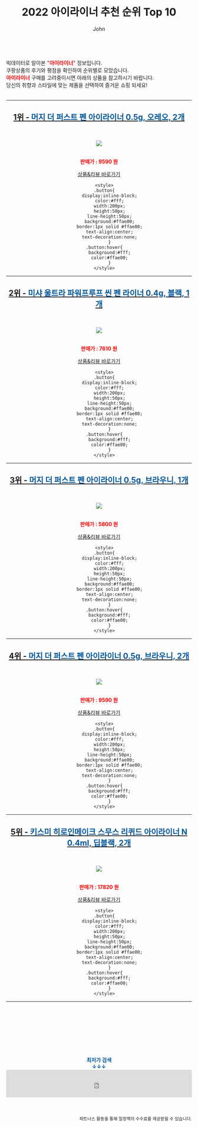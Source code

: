 ﻿---
layout: post
title:  "2022 아이라이너 추천 순위 Top 10"
author: John
categories: [ 화장품/미용 ]
tags: [ 아이라이너, 아이라이너 추천, 아이라이너 그리기, 아이라이너 추천 더쿠, 아이라이너 펜슬, 아이라이너 종류, 아이라이너 브러쉬, 아이라이너 유통기한, 아이라인 문신, 아이라이너 사용법 ]
image: https://static.coupangcdn.com/image/retail/images/9276714260573038-efe3c173-7111-43f9-94d5-e5db86378d09.jpg 
description: "2022 아이라이너 추천 순위 Top 10 관련 상품으로 가장 고객 선호도가 높은 제품입니다."
toc: true
toc_sticky: true
---

<br>
빅데이터로 알아본 "<b><font color='#ff0000'>아이라이너</font></b>" 정보입니다.
<br>
쿠팡상품의 후기와 평점을 확인하여 순위별로 모았습니다.
<br>
<b><font color='#ff0000'>아이라이너</font></b>  구매를 고려중이시면 아래의 상품을 참고하시기 바랍니다.
<br>
당신의 취향과 스타일에 맞는 제품을 선택하여 즐거운 쇼핑 되세요!
<br><br>
<hr>
<p>
    
<center><h2><a href="https://link.coupang.com/re/AFFSDP?lptag=AF7307611&pageKey=15174958&itemId=549372020&vendorItemId=4441625120&traceid=V0-153-18c7b202412ffa72&requestid=20221024143012985198021" target="_blank"><b>1위 - <font color='#01579B'>머지 더 퍼스트 펜 아이라이너 0.5g, 오레오, 2개</font></b></a></h2><br>

<a href="https://link.coupang.com/re/AFFSDP?lptag=AF7307611&pageKey=15174958&itemId=549372020&vendorItemId=4441625120&traceid=V0-153-18c7b202412ffa72&requestid=20221024143012985198021" target="_blank"><img src="https://static.coupangcdn.com/image/retail/images/9276714260573038-efe3c173-7111-43f9-94d5-e5db86378d09.jpg"></a><br><br>

<b><font color='#ff0000'>판매가 : 9590 원</font></b><br>

<a href="https://link.coupang.com/re/AFFSDP?lptag=AF7307611&pageKey=15174958&itemId=549372020&vendorItemId=4441625120&traceid=V0-153-18c7b202412ffa72&requestid=20221024143012985198021" target="_blank" class="button">상품&리뷰 바로가기</a><p>

        <style>
        .button{
            display:inline-block;
            color:#fff;
            width:200px;
            height:50px;
            line-height:50px;
            background:#ffae00;
            border:1px solid #ffae00;
            text-align:center;
            text-decoration:none;
            }
        .button:hover{
            background:#fff;
            color:#ffae00;
            }
        </style>

<hr>

<center><h2><a href="https://link.coupang.com/re/AFFSDP?lptag=AF7307611&pageKey=5587019625&itemId=8947251408&vendorItemId=76233788818&traceid=V0-153-328b9e5c27ebd95d&requestid=20221024143012985198021" target="_blank"><b>2위 - <font color='#01579B'>미샤 울트라 파워프루프 씬 펜 라이너 0.4g, 블랙, 1개</font></b></a></h2><br>

<a href="https://link.coupang.com/re/AFFSDP?lptag=AF7307611&pageKey=5587019625&itemId=8947251408&vendorItemId=76233788818&traceid=V0-153-328b9e5c27ebd95d&requestid=20221024143012985198021" target="_blank"><img src="https://static.coupangcdn.com/image/rs_quotation_api/s5x3l9eq/ae04c5f59c864adc94dfc82f755eadc9.jpg"></a><br><br>

<b><font color='#ff0000'>판매가 : 7610 원</font></b><br>

<a href="https://link.coupang.com/re/AFFSDP?lptag=AF7307611&pageKey=5587019625&itemId=8947251408&vendorItemId=76233788818&traceid=V0-153-328b9e5c27ebd95d&requestid=20221024143012985198021" target="_blank" class="button">상품&리뷰 바로가기</a><p>

        <style>
        .button{
            display:inline-block;
            color:#fff;
            width:200px;
            height:50px;
            line-height:50px;
            background:#ffae00;
            border:1px solid #ffae00;
            text-align:center;
            text-decoration:none;
            }
        .button:hover{
            background:#fff;
            color:#ffae00;
            }
        </style>

<hr>

<center><h2><a href="https://link.coupang.com/re/AFFSDP?lptag=AF7307611&pageKey=15174958&itemId=62435303&vendorItemId=3097753880&traceid=V0-153-18c7b202412ffa72&requestid=20221024143012985198021" target="_blank"><b>3위 - <font color='#01579B'>머지 더 퍼스트 펜 아이라이너 0.5g, 브라우니, 1개</font></b></a></h2><br>

<a href="https://link.coupang.com/re/AFFSDP?lptag=AF7307611&pageKey=15174958&itemId=62435303&vendorItemId=3097753880&traceid=V0-153-18c7b202412ffa72&requestid=20221024143012985198021" target="_blank"><img src="https://static.coupangcdn.com/image/product/image/vendoritem/2019/07/04/3097753880/ce6b85f9-209a-4b6a-b7da-f74a111ec040.jpg"></a><br><br>

<b><font color='#ff0000'>판매가 : 5800 원</font></b><br>

<a href="https://link.coupang.com/re/AFFSDP?lptag=AF7307611&pageKey=15174958&itemId=62435303&vendorItemId=3097753880&traceid=V0-153-18c7b202412ffa72&requestid=20221024143012985198021" target="_blank" class="button">상품&리뷰 바로가기</a><p>

        <style>
        .button{
            display:inline-block;
            color:#fff;
            width:200px;
            height:50px;
            line-height:50px;
            background:#ffae00;
            border:1px solid #ffae00;
            text-align:center;
            text-decoration:none;
            }
        .button:hover{
            background:#fff;
            color:#ffae00;
            }
        </style>

<hr>

<center><h2><a href="https://link.coupang.com/re/AFFSDP?lptag=AF7307611&pageKey=15174958&itemId=549372037&vendorItemId=4441625139&traceid=V0-153-18c7b202412ffa72&requestid=20221024143012985198021" target="_blank"><b>4위 - <font color='#01579B'>머지 더 퍼스트 펜 아이라이너 0.5g, 브라우니, 2개</font></b></a></h2><br>

<a href="https://link.coupang.com/re/AFFSDP?lptag=AF7307611&pageKey=15174958&itemId=549372037&vendorItemId=4441625139&traceid=V0-153-18c7b202412ffa72&requestid=20221024143012985198021" target="_blank"><img src="https://static.coupangcdn.com/image/retail/images/123177583333712-4722a3c1-7dcc-4a7b-a8d6-3eb5b8484a71.jpg"></a><br><br>

<b><font color='#ff0000'>판매가 : 9590 원</font></b><br>

<a href="https://link.coupang.com/re/AFFSDP?lptag=AF7307611&pageKey=15174958&itemId=549372037&vendorItemId=4441625139&traceid=V0-153-18c7b202412ffa72&requestid=20221024143012985198021" target="_blank" class="button">상품&리뷰 바로가기</a><p>

        <style>
        .button{
            display:inline-block;
            color:#fff;
            width:200px;
            height:50px;
            line-height:50px;
            background:#ffae00;
            border:1px solid #ffae00;
            text-align:center;
            text-decoration:none;
            }
        .button:hover{
            background:#fff;
            color:#ffae00;
            }
        </style>

<hr>

<center><h2><a href="https://link.coupang.com/re/AFFSDP?lptag=AF7307611&pageKey=297207&itemId=512457763&vendorItemId=70014099085&traceid=V0-153-758384962aebe750&requestid=20221024143012985198021" target="_blank"><b>5위 - <font color='#01579B'>키스미 히로인메이크 스무스 리퀴드 아이라이너 N 0.4ml, 딥블랙, 2개</font></b></a></h2><br>

<a href="https://link.coupang.com/re/AFFSDP?lptag=AF7307611&pageKey=297207&itemId=512457763&vendorItemId=70014099085&traceid=V0-153-758384962aebe750&requestid=20221024143012985198021" target="_blank"><img src="https://static.coupangcdn.com/image/retail/images/545465232020267-717e65a7-849d-4d05-9222-b6d0d22c3900.png"></a><br><br>

<b><font color='#ff0000'>판매가 : 17820 원</font></b><br>

<a href="https://link.coupang.com/re/AFFSDP?lptag=AF7307611&pageKey=297207&itemId=512457763&vendorItemId=70014099085&traceid=V0-153-758384962aebe750&requestid=20221024143012985198021" target="_blank" class="button">상품&리뷰 바로가기</a><p>

        <style>
        .button{
            display:inline-block;
            color:#fff;
            width:200px;
            height:50px;
            line-height:50px;
            background:#ffae00;
            border:1px solid #ffae00;
            text-align:center;
            text-decoration:none;
            }
        .button:hover{
            background:#fff;
            color:#ffae00;
            }
        </style>

<hr>

<br><br><br><br><br><br><br>
<center><b><font color='#01579B' size='medium'>최저가 검색<br>
↓↓↓</font></b></center>
<center><iframe src="https://coupa.ng/b1Tbjx" width="100%" height="75" frameborder="0" scrolling="no" referrerpolicy="unsafe-url"></iframe></center>
<br><br>
<p>
<small>
    <div align="right">파트너스 활동을 통해 일정액의 수수료를 제공받을 수 있습니다.</div>
</small>
</p>
